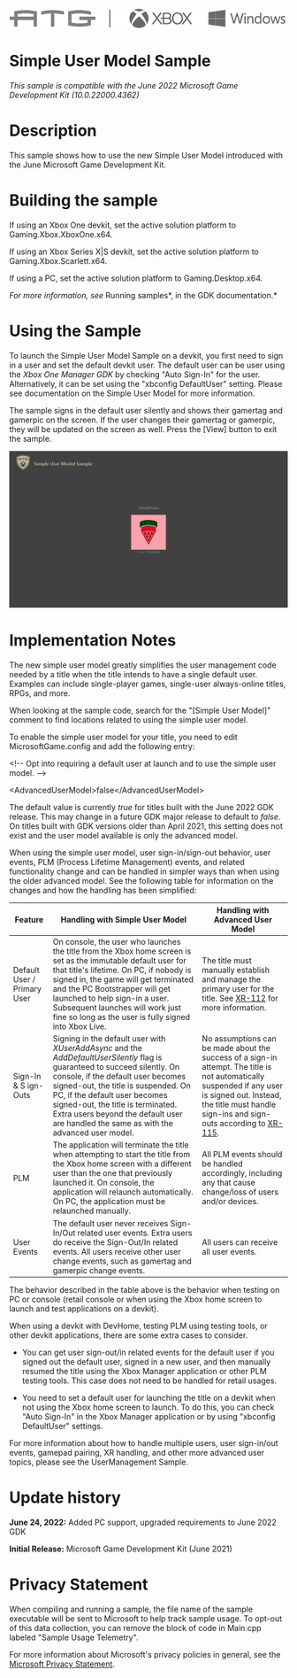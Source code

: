   ![](./media/image1.png)

#   Simple User Model Sample

*This sample is compatible with the June 2022 Microsoft Game Development
Kit (10.0.22000.4362)*

# 

# Description

This sample shows how to use the new Simple User Model introduced with
the June Microsoft Game Development Kit.

# Building the sample

If using an Xbox One devkit, set the active solution platform to
Gaming.Xbox.XboxOne.x64.

If using an Xbox Series X|S devkit, set the active solution platform to
Gaming.Xbox.Scarlett.x64.

If using a PC, set the active solution platform to Gaming.Desktop.x64.

*For more information, see* Running samples*, in the GDK documentation.*

# Using the Sample

To launch the Simple User Model Sample on a devkit, you first need to
sign in a user and set the default devkit user. The default user can be
user using the *Xbox One Manager GDK* by checking "Auto Sign-In" for the
user. Alternatively, it can be set using the "xbconfig DefaultUser"
setting. Please see documentation on the Simple User Model for more
information.

The sample signs in the default user silently and shows their gamertag
and gamerpic on the screen. If the user changes their gamertag or
gamerpic, they will be updated on the screen as well. Press the \[View\]
button to exit the sample.

![Graphical user interface, application Description automatically generated](./media/image3.png)

# Implementation Notes

The new simple user model greatly simplifies the user management code
needed by a title when the title intends to have a single default user.
Examples can include single-player games, single-user always-online
titles, RPGs, and more.

When looking at the sample code, search for the "\[Simple User Model\]"
comment to find locations related to using the simple user model.

To enable the simple user model for your title, you need to edit
MicrosoftGame.config and add the following entry:

\<!\-- Opt into requiring a default user at launch and to use the simple
user model. \--\>

\<AdvancedUserModel\>false\</AdvancedUserModel\>

The default value is currently *true* for titles built with the June
2022 GDK release. This may change in a future GDK major release to
default to *false*. On titles built with GDK versions older than April
2021, this setting does not exist and the user model available is only
the advanced model.

When using the simple user model, user sign-in/sign-out behavior, user
events, PLM (Process Lifetime Management) events, and related
functionality change and can be handled in simpler ways than when using
the older advanced model. See the following table for information on the
changes and how the handling has been simplified:

| Feature  |  Handling with Simple User Model  |  Handling with Advanced User Model             |
|----------|---------------------------------|------------------------|
| Default User / Primary User  |  On console, the user who launches the title from the Xbox home screen is set as the immutable default user for that title's lifetime. On PC, if nobody is signed in, the game will get terminated and the PC Bootstrapper will get launched to help sign-in a user. Subsequent launches will work just fine so long as the user is fully signed into Xbox Live. |  The title must manually establish and manage the primary user for the title. See [XR-112](https://developer.microsoft.com/en-us/games/xbox/partner/xr112) for more information. |
| Sign-In & S ign-Outs  |  Signing in the default user with *XUserAddAsync* and the *AddDefaultUserSilently* flag is guaranteed to succeed silently. On console, if the default user becomes signed-out, the title is suspended. On PC, if the default user becomes signed-out, the title is terminated. Extra users beyond the default user are handled the same as with the advanced user model. |  No assumptions can be made about the success of a sign-in attempt. The title is not automatically suspended if any user is signed out. Instead, the title must handle sign-ins and sign-outs according to [XR-115](https://developer.microsoft.com/en-us/games/xbox/partner/xr115). |
| PLM  |  The application will terminate the title when attempting to start the title from the Xbox home screen with a different user than the one that previously launched it. On console, the application will relaunch automatically. On PC, the application must be relaunched manually. |  All PLM events should be handled accordingly, including any that cause change/loss of users and/or devices. |
| User Events  |  The default user never receives Sign-In/Out related user events. Extra users do receive the Sign-Out/In related events. All users receive other user change events, such as gamertag and gamerpic change events. |  All users can receive all user events. |

The behavior described in the table above is the behavior when testing
on PC or console (retail console or when using the Xbox home screen to
launch and test applications on a devkit).

When using a devkit with DevHome, testing PLM using testing tools, or
other devkit applications, there are some extra cases to consider.

-   You can get user sign-out/in related events for the default user if
    you signed out the default user, signed in a new user, and then
    manually resumed the title using the Xbox Manager application or
    other PLM testing tools. This case does not need to be handled for
    retail usages.

-   You need to set a default user for launching the title on a devkit
    when not using the Xbox home screen to launch. To do this, you can
    check "Auto Sign-In" in the Xbox Manager application or by using
    "xbconfig DefaultUser" settings.

For more information about how to handle multiple users, user
sign-in/out events, gamepad pairing, XR handling, and other more
advanced user topics, please see the UserManagement Sample.

# Update history

**June 24, 2022:** Added PC support, upgraded requirements to June 2022
GDK

**Initial Release:** Microsoft Game Development Kit (June 2021)

# Privacy Statement

When compiling and running a sample, the file name of the sample
executable will be sent to Microsoft to help track sample usage. To
opt-out of this data collection, you can remove the block of code in
Main.cpp labeled "Sample Usage Telemetry".

For more information about Microsoft's privacy policies in general, see
the [Microsoft Privacy
Statement](https://privacy.microsoft.com/en-us/privacystatement/).

